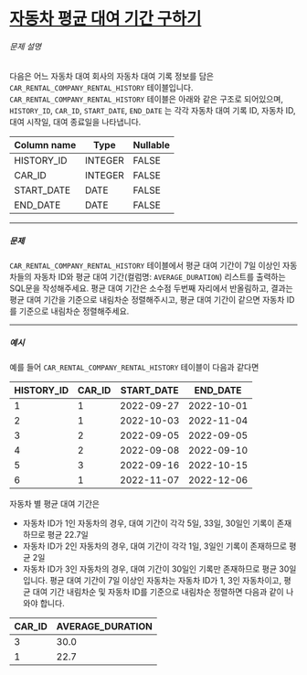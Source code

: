 # [자동차 평균 대여 기간 구하기](https://school.programmers.co.kr/learn/courses/30/lessons/157342)


###### 문제 설명


다음은 어느 자동차 대여 회사의 자동차 대여 기록 정보를 담은 `CAR_RENTAL_COMPANY_RENTAL_HISTORY` 테이블입니다. `CAR_RENTAL_COMPANY_RENTAL_HISTORY` 테이블은 아래와 같은 구조로 되어있으며, `HISTORY_ID`, `CAR_ID`, `START_DATE`, `END_DATE` 는 각각 자동차 대여 기록 ID, 자동차 ID, 대여 시작일, 대여 종료일을 나타냅니다.




| Column name | Type | Nullable |
| --- | --- | --- |
| HISTORY\_ID | INTEGER | FALSE |
| CAR\_ID | INTEGER | FALSE |
| START\_DATE | DATE | FALSE |
| END\_DATE | DATE | FALSE |




---


##### 문제


`CAR_RENTAL_COMPANY_RENTAL_HISTORY` 테이블에서 평균 대여 기간이 7일 이상인 자동차들의 자동차 ID와 평균 대여 기간(컬럼명: `AVERAGE_DURATION`) 리스트를 출력하는 SQL문을 작성해주세요. 평균 대여 기간은 소수점 두번째 자리에서 반올림하고, 결과는 평균 대여 기간을 기준으로 내림차순 정렬해주시고, 평균 대여 기간이 같으면 자동차 ID를 기준으로 내림차순 정렬해주세요.




---


##### 예시


예를 들어 `CAR_RENTAL_COMPANY_RENTAL_HISTORY` 테이블이 다음과 같다면




| HISTORY\_ID | CAR\_ID | START\_DATE | END\_DATE |
| --- | --- | --- | --- |
| 1 | 1 | 2022\-09\-27 | 2022\-10\-01 |
| 2 | 1 | 2022\-10\-03 | 2022\-11\-04 |
| 3 | 2 | 2022\-09\-05 | 2022\-09\-05 |
| 4 | 2 | 2022\-09\-08 | 2022\-09\-10 |
| 5 | 3 | 2022\-09\-16 | 2022\-10\-15 |
| 6 | 1 | 2022\-11\-07 | 2022\-12\-06 |


자동차 별 평균 대여 기간은


* 자동차 ID가 1인 자동차의 경우, 대여 기간이 각각 5일, 33일, 30일인 기록이 존재하므로 평균 22\.7일
* 자동차 ID가 2인 자동차의 경우, 대여 기간이 각각 1일, 3일인 기록이 존재하므로 평균 2일
* 자동차 ID가 3인 자동차의 경우, 대여 기간이 30일인 기록만 존재하므로 평균 30일
입니다. 평균 대여 기간이 7일 이상인 자동차는 자동차 ID가 1, 3인 자동차이고, 평균 대여 기간 내림차순 및 자동차 ID를 기준으로 내림차순 정렬하면 다음과 같이 나와야 합니다.




| CAR\_ID | AVERAGE\_DURATION |
| --- | --- |
| 3 | 30\.0 |
| 1 | 22\.7 |


